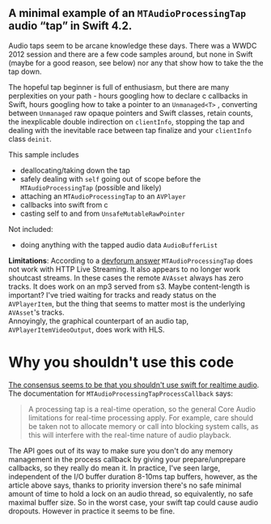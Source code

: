 ## A minimal example of an `MTAudioProcessingTap` audio “tap” in Swift 4.2. 

Audio taps seem to be arcane knowledge these days. There was a WWDC 2012 session and there are a few code samples around, but none in Swift (maybe for a good reason, see below) nor any that show how to take the the tap down.

The hopeful tap beginner is full of enthusiasm, but there are many perplexities on your path - hours googling how to declare c callbacks in Swift, hours googling how to take a pointer to an `Unmanaged<T>` , converting between `Unmanaged` raw opaque pointers and Swift classes, retain counts, the inexplicable double indirection on `clientInfo`, stopping the tap and dealing with the inevitable race between tap finalize and your `clientInfo` class `deinit`.

This sample includes 

   * deallocating/taking down the tap
   * safely dealing with `self` going out of scope before the `MTAudioProcessingTap` (possible and likely) 
   * attaching an `MTAudioProcessingTap` to an `AVPlayer`
   * callbacks into swift from c
   * casting self to and from `UnsafeMutableRawPointer`

Not included:

   * doing anything with the tapped audio data `AudioBufferList`

**Limitations**: According to a [devforum answer](https://forums.developer.apple.com/thread/45966) `MTAudioProcessingTap` does not work with HTTP Live Streaming.
It also appears to no longer work shoutcast streams. In these cases the remote `AVAsset` always has zero tracks. It does work on an mp3 served from s3. Maybe content-length is important?
I've tried waiting for tracks and ready status on the `AVPlayerItem`, but the thing that seems to matter most is the underlying `AVAsset`'s tracks.  
Annoyingly, the graphical counterpart of an audio tap, `AVPlayerItemVideoOutput`, does work with HLS. 

# Why you shouldn't use this code
[The consensus seems to be that you shouldn't use swift for realtime audio](http://atastypixel.com/blog/four-common-mistakes-in-audio-development/).
The documentation for `MTAudioProcessingTapProcessCallback` says:

> A processing tap is a real-time operation, so the general Core Audio limitations for real-time processing apply.  For example, care should be taken not to allocate memory or call into blocking system calls, as this will interfere with the real-time nature of audio playback.

The API goes out of its way to make sure you don't do any memory management in the process callback by giving your prepare/unprepare callbacks, so they really do mean it. In practice, I've seen large, independent of the I/O buffer duration 8-10ms tap buffers, however, as the article above says, thanks to priority inversion there's no safe minimal amount of time to hold a lock on an audio thread, so equivalently, no safe maximal buffer size. So in the worst case, your swift tap could cause audio dropouts. However in practice it seems to be fine.

